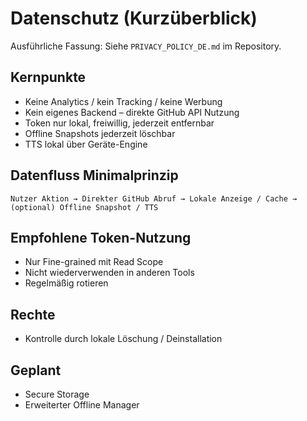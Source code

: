 # Datenschutz (Kurzüberblick)

Ausführliche Fassung: Siehe `PRIVACY_POLICY_DE.md` im Repository.

## Kernpunkte
- Keine Analytics / kein Tracking / keine Werbung
- Kein eigenes Backend – direkte GitHub API Nutzung
- Token nur lokal, freiwillig, jederzeit entfernbar
- Offline Snapshots jederzeit löschbar
- TTS lokal über Geräte-Engine

## Datenfluss Minimalprinzip
```
Nutzer Aktion → Direkter GitHub Abruf → Lokale Anzeige / Cache → (optional) Offline Snapshot / TTS
```

## Empfohlene Token-Nutzung
- Nur Fine-grained mit Read Scope
- Nicht wiederverwenden in anderen Tools
- Regelmäßig rotieren

## Rechte
- Kontrolle durch lokale Löschung / Deinstallation

## Geplant
- Secure Storage
- Erweiterter Offline Manager
